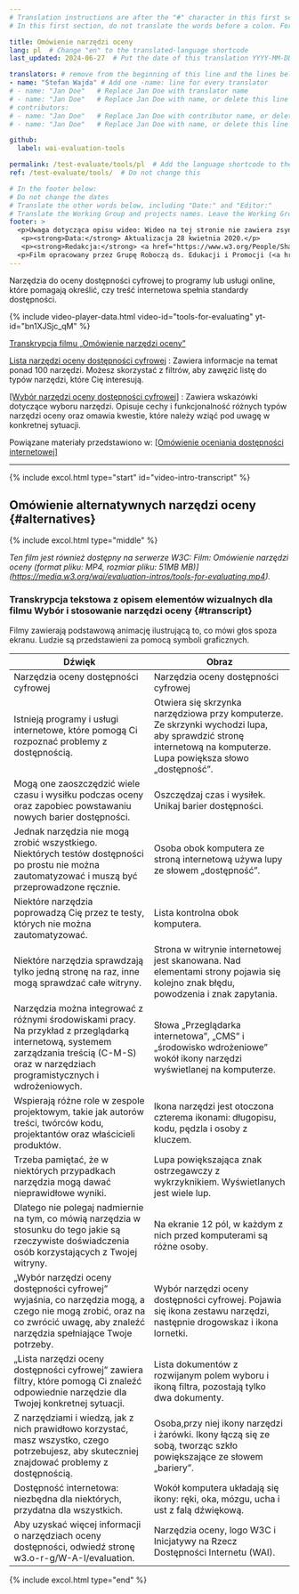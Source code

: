 ```yaml
---
# Translation instructions are after the "#" character in this first section. They are comments that do not show up in the web page. You do not need to translate the instructions after "#".
# In this first section, do not translate the words before a colon. For example, do not translate "title:". Do translate the text after "title:".

title: Omówienie narzędzi oceny
lang: pl  # Change "en" to the translated-language shortcode
last_updated: 2024-06-27  # Put the date of this translation YYYY-MM-DD (with month in the middle)

translators: # remove from the beginning of this line and the lines below: "# " (the hash sign and the space)
- name: "Stefan Wajda" # Add one -name: line for every translator
# - name: "Jan Doe"   # Replace Jan Doe with translator name
# - name: "Jan Doe"   # Replace Jan Doe with name, or delete this line if not multiple translators
# contributors:
# - name: "Jan Doe"   # Replace Jan Doe with contributor name, or delete this line if none
# - name: "Jan Doe"   # Replace Jan Doe with name, or delete this line if not multiple contributors

github:
  label: wai-evaluation-tools

permalink: /test-evaluate/tools/pl  # Add the language shortcode to the end, with no slash at end, for example: /link/to/page/fr
ref: /test-evaluate/tools/  # Do not change this

# In the footer below:
# Do not change the dates
# Translate the other words below, including "Date:" and "Editor:"
# Translate the Working Group and projects names. Leave the Working Group and projects acronyms in English.
footer: >
  <p>Uwaga dotycząca opisu wideo: Wideo na tej stronie nie zawiera zsynchronizowanej audiodeskrypcji, ponieważ obrazy jedynie ilustrują dźwięk i nie dostarczają dodatkowych informacji. W tym przypadku audiodeskrypcja byłaby bardziej rozpraszająca niż przydatna dla większości osób, w tym osób, które nie widzą elementów wizualnych. Opis informacji wizualnych jest zintegrowany w transkrypcji z opisem wizualnym („transkrypcja opisowa”).</p>
   <p><strong>Data:</strong> Aktualizacja 28 kwietnia 2020.</p>
   <p><strong>Redakcja:</strong> <a href="https://www.w3.org/People/Shawn/">Shawn Lawton Henry</a>.</p>
  <p>Film opracowany przez Grupę Roboczą ds. Edukacji i Promocji (<a href="https://www.w3.org/WAI/about/groups/eowg/">EOWG</a>) przy wsparciu projektu <a href="https://www.w3.org/WAI/about/projects/wai-guide/">WAI-Guide</a> finansowanego przez Komisję Europejską (KE) w ramach programu Horyzont 2020 (Umowa o dotację 822245).</p>
---
```


Narzędzia do oceny dostępności cyfrowej to programy lub usługi online, które pomagają określić, czy treść internetowa spełnia standardy dostępności.

<div class="video-card" id="video-intro">
  {% include video-player-data.html
      video-id="tools-for-evaluating"
      yt-id="bn1XJSjc_qM"
  %}
  <p><a href="#alternatives">Transkrypcja filmu „Omówienie narzędzi oceny” </a></p>
</div>

[Lista narzędzi oceny dostępności cyfrowej](/test-evaluate/tools/list/)
:   Zawiera informacje na temat ponad 100 narzędzi. Możesz skorzystać z filtrów, aby zawęzić listę do typów narzędzi, które Cię interesują.

[[Wybór narzędzi oceny dostępności cyfrowej]](/test-evaluate/tools/selecting/)
:   Zawiera wskazówki dotyczące wyboru narzędzi. Opisuje cechy i funkcjonalność różnych typów narzędzi oceny oraz omawia kwestie, które należy wziąć pod uwagę w konkretnej sytuacji.

Powiązane materiały przedstawiono w: [[Omówienie oceniania dostępności internetowej]](/test-evaluate/)

<hr>

{% include excol.html type="start" id="video-intro-transcript" %}

##  Omówienie alternatywnych narzędzi oceny {#alternatives}

{% include excol.html type="middle" %}

_Ten film jest również dostępny na serwerze W3C: Film: Omówienie narzędzi oceny (format pliku: MP4, rozmiar pliku: 51MB MB)](https://media.w3.org/wai/evaluation-intros/tools-for-evaluating.mp4)._

###  Transkrypcja tekstowa z opisem elementów wizualnych dla filmu Wybór i stosowanie narzędzi oceny {#transcript}

Filmy zawierają podstawową animację ilustrującą to, co mówi głos spoza ekranu. Ludzie są przedstawieni za pomocą symboli graficznych.

<table aria-labelledby="transcript">
  <thead>
    <tr>
      <th width="50%">Dźwięk</th>
      <th>Obraz</th>
    </tr>
  </thead>
<tbody>
  <tr>
    <td>Narzędzia oceny dostępności cyfrowej</td>
    <td>Narzędzia oceny dostępności cyfrowej</td>
  </tr>
  <tr>
    <td>Istnieją programy i usługi internetowe, które pomogą Ci rozpoznać problemy z dostępnością.</td>
    <td>Otwiera się skrzynka narzędziowa przy komputerze. Ze skrzynki wychodzi lupa, aby sprawdzić stronę internetową na komputerze. Lupa powiększa słowo „dostępność”.</td>
  </tr>
  <tr>
    <td>Mogą one zaoszczędzić wiele czasu i wysiłku podczas oceny oraz zapobiec powstawaniu nowych barier dostępności.</td>
    <td>Oszczędzaj czas i wysiłek. Unikaj barier dostępności.</td>
  </tr>
  <tr>
    <td>Jednak narzędzia nie mogą zrobić wszystkiego. Niektórych testów dostępności po prostu nie można zautomatyzować i muszą być przeprowadzone ręcznie.</td>
    <td>Osoba obok komputera ze stroną internetową używa lupy ze słowem „dostępność”.</td>
  </tr>
  <tr>
    <td>Niektóre narzędzia poprowadzą Cię przez te testy, których nie można zautomatyzować.</td>
    <td>Lista kontrolna obok komputera.</td>
  </tr>
  <tr>
    <td>Niektóre narzędzia sprawdzają tylko jedną stronę na raz, inne mogą sprawdzać całe witryny.</td>
    <td>Strona w witrynie internetowej jest skanowana. Nad elementami strony pojawia się kolejno znak błędu, powodzenia i znak zapytania.</td>
  </tr>
  <tr>
    <td>Narzędzia można integrować z różnymi środowiskami pracy. Na przykład z przeglądarką internetową, systemem zarządzania treścią (C-M-S) oraz w narzędziach programistycznych i wdrożeniowych.</td>
    <td>Słowa „Przeglądarka internetowa”, „CMS” i „środowisko wdrożeniowe” wokół ikony narzędzi wyświetlanej na komputerze.</td>
  </tr>
  <tr>
    <td>Wspierają różne role w zespole projektowym, takie jak autorów treści, twórców kodu, projektantów oraz właścicieli produktów.</td>
    <td>Ikona narzędzi jest otoczona czterema ikonami: długopisu, kodu, pędzla i osoby z kluczem.</td>
  </tr>
  <tr>
    <td>Trzeba pamiętać, że w niektórych przypadkach narzędzia mogą dawać nieprawidłowe wyniki.</td>
    <td>Lupa powiększająca znak ostrzegawczy z wykrzyknikiem. Wyświetlanych jest wiele lup. </td>
  </tr>
  <tr>
    <td>Dlatego nie polegaj nadmiernie na tym, co mówią narzędzia w stosunku do tego jakie są rzeczywiste doświadczenia osób korzystających z Twojej witryny.</td>
    <td>Na ekranie 12 pól, w każdym z nich przed komputerami są różne osoby.</td>
  </tr>
  <tr>
    <td>„Wybór narzędzi oceny dostępności cyfrowej” wyjaśnia, co narzędzia mogą, a czego nie mogą zrobić, oraz na co zwrócić uwagę, aby znaleźć narzędzia spełniające Twoje potrzeby.</td>
    <td>Wybór narzędzi oceny dostępności cyfrowej. Pojawia się ikona zestawu narzędzi, następnie drogowskaz i ikona lornetki.</td>
  </tr>
  <tr>
    <td>„Lista narzędzi oceny dostępności cyfrowej” zawiera filtry, które pomogą Ci znaleźć odpowiednie narzędzie dla Twojej konkretnej sytuacji.</td>
    <td>Lista dokumentów z rozwijanym polem wyboru i ikoną filtra, pozostają tylko dwa dokumenty.</td>
  </tr>
  <tr>
    <td>Z narzędziami i wiedzą, jak z nich prawidłowo korzystać, masz wszystko, czego potrzebujesz, aby skuteczniej znajdować problemy z dostępnością.</td>
    <td>Osoba,przy niej ikony narzędzi i żarówki. Ikony łączą się ze sobą, tworząc szkło powiększające ze słowem „bariery”.</td>
  </tr>
  <tr>
    <td>Dostępność internetowa: niezbędna dla niektórych, przydatna dla wszystkich.</td>
    <td>Wokół komputera układają się ikony: ręki, oka, mózgu, ucha i ust z falą dźwiękową.</td>
  </tr>
  <tr>
    <td>Aby uzyskać więcej informacji o narzędziach oceny dostępności, odwiedź stronę w3.o-r-g/W-A-I/evaluation.</td>
    <td>Narzędzia oceny, logo W3C i Inicjatywy na Rzecz Dostępności Internetu (WAI).</td>
  </tr>
</tbody>
</table>
{% include excol.html type="end" %}
